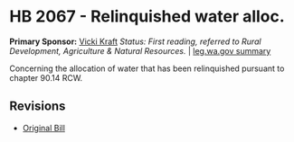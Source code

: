 # HB 2067 - Relinquished water alloc.
**Primary Sponsor:** [Vicki Kraft](/person/leg/vicki.kraft.md)
*Status: First reading, referred to Rural Development, Agriculture & Natural Resources.* | [leg.wa.gov summary](https://app.leg.wa.gov/billsummary?BillNumber=2067&Year=2021)

Concerning the allocation of water that has been relinquished pursuant to chapter 90.14 RCW.

## Revisions
* [Original Bill](1/)